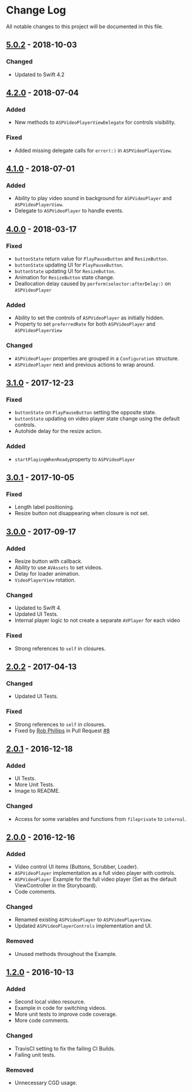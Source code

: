 # Change Log
All notable changes to this project will be documented in this file.

## [5.0.2](https://github.com/andreipitis/ASPVideoPlayer/releases/tag/5.0.2) - 2018-10-03

### Changed
- Updated to Swift 4.2

## [4.2.0](https://github.com/andreipitis/ASPVideoPlayer/releases/tag/4.2.0) - 2018-07-04

### Added
- New methods to `ASPVideoPlayerViewDelegate` for controls visibility.

### Fixed
- Added missing delegate calls for `error(:)` in `ASPVideoPlayerView`.

## [4.1.0](https://github.com/andreipitis/ASPVideoPlayer/releases/tag/4.1.0) - 2018-07-01

### Added
- Ability to play video sound in background for  `ASPVideoPlayer` and `ASPVideoPlayerView`.
- Delegate to `ASPVideoPlayer` to handle events.

## [4.0.0](https://github.com/andreipitis/ASPVideoPlayer/releases/tag/4.0.0) - 2018-03-17

### Fixed
- `buttonState` return value for `PlayPauseButton` and `ResizeButton`.
- `buttonState` updating UI for `PlayPauseButton`.
- `buttonState` updating UI for `ResizeButton`.
- Animation for `ResizeButton` state change.
- Deallocation delay caused by `perform(selector:afterDelay:)` on `ASPVideoPlayer`

### Added
- Ability to set the controls of `ASPVideoPlayer` as initially hidden.
- Property to set `preferredRate` for both `ASPVideoPlayer` and `ASPVideoPlayerView`

### Changed
- `ASPVideoPlayer` properties are grouped in a `Configuration` structure.
- `ASPVideoPlayer` next and previous actions to wrap around.

## [3.1.0](https://github.com/andreipitis/ASPVideoPlayer/releases/tag/3.1.0) - 2017-12-23

### Fixed
- `buttonState` on `PlayPauseButton` setting the opposite state.
- `buttonState` updating on video player state change using the default controls.
- Autohide delay for the resize action.

### Added
-  `startPlayingWhenReady`property to `ASPVideoPlayer`

## [3.0.1](https://github.com/andreipitis/ASPVideoPlayer/releases/tag/3.0.1) - 2017-10-05

### Fixed
- Length label positioning.
- Resize button not disappearing when closure is not set.

## [3.0.0](https://github.com/andreipitis/ASPVideoPlayer/releases/tag/3.0.0) - 2017-09-17

### Added
- Resize button with callback.
- Ability to use `AVAssets` to set videos.
- Delay for loader animation.
- `VideoPlayerView` rotation.

### Changed
- Updated to Swift 4.
- Updated UI Tests.
- Internal player logic to not create a separate `AVPlayer` for each video

### Fixed
- Strong references to `self` in closures.

## [2.0.2](https://github.com/andreipitis/ASPVideoPlayer/releases/tag/2.0.2) - 2017-04-13
### Changed
- Updated UI Tests.

### Fixed
- Strong references to `self` in closures.
- Fixed by [Rob Phillips](https://github.com/iwasrobbed) in Pull Request [#8](https://github.com/andreipitis/ASPVideoPlayer/pull/8)

## [2.0.1](https://github.com/andreipitis/ASPVideoPlayer/releases/tag/2.0.1) - 2016-12-18
### Added
- UI Tests.
- More Unit Tests.
- Image to README.

### Changed
- Access for some variables and functions from `fileprivate` to `internal`.

## [2.0.0](https://github.com/andreipitis/ASPVideoPlayer/releases/tag/2.0.0) - 2016-12-16
### Added
- Video control UI items (Buttons, Scrubber, Loader).
- `ASPVideoPlayer` implementation as a full video player with controls.
- `ASPVideoPlayer` Example for the full video player (Set as the default ViewController in the Storyboard).
- Code comments.

### Changed
- Renamed existing `ASPVideoPlayer` to `ASPVideoPlayerView`.
- Updated `ASPVideoPlayerControls` implementation and UI.

### Removed
- Unused methods throughout the Example.

## [1.2.0](https://github.com/andreipitis/ASPVideoPlayer/releases/tag/1.2.0) - 2016-10-13

### Added
- Second local video resource.
- Example in code for switching videos.
- More unit tests to improve code coverage.
- More code comments.

### Changed
- TravisCI setting to fix the failing CI Builds.
- Failing unit tests.

### Removed
- Unnecessary CGD usage.
